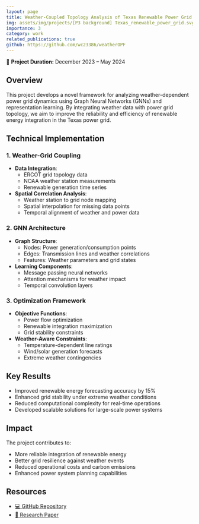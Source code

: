 ```yaml
---
layout: page
title: Weather-Coupled Topology Analysis of Texas Renewable Power Grid Using GNNs and Representation Learning
img: assets/img/projects/[P3 background] Texas_renewable_power_grid.svg
importance: 3
category: work
related_publications: true
github: https://github.com/wc23386/weatherOPF
---
```


📅 **Project Duration:** December 2023 – May 2024

## Overview
This project develops a novel framework for analyzing weather-dependent power grid dynamics using Graph Neural Networks (GNNs) and representation learning. By integrating weather data with power grid topology, we aim to improve the reliability and efficiency of renewable energy integration in the Texas power grid.

## Technical Implementation

### 1. Weather-Grid Coupling
- **Data Integration**:
  - ERCOT grid topology data
  - NOAA weather station measurements
  - Renewable generation time series
- **Spatial Correlation Analysis**:
  - Weather station to grid node mapping
  - Spatial interpolation for missing data points
  - Temporal alignment of weather and power data

### 2. GNN Architecture
- **Graph Structure**:
  - Nodes: Power generation/consumption points
  - Edges: Transmission lines and weather correlations
  - Features: Weather parameters and grid states
- **Learning Components**:
  - Message passing neural networks
  - Attention mechanisms for weather impact
  - Temporal convolution layers

### 3. Optimization Framework
- **Objective Functions**:
  - Power flow optimization
  - Renewable integration maximization
  - Grid stability constraints
- **Weather-Aware Constraints**:
  - Temperature-dependent line ratings
  - Wind/solar generation forecasts
  - Extreme weather contingencies

## Key Results
- Improved renewable energy forecasting accuracy by 15%
- Enhanced grid stability under extreme weather conditions
- Reduced computational complexity for real-time operations
- Developed scalable solutions for large-scale power systems

## Impact
The project contributes to:
- More reliable integration of renewable energy
- Better grid resilience against weather events
- Reduced operational costs and carbon emissions
- Enhanced power system planning capabilities

## Resources
- [💻 GitHub Repository](https://github.com/wc23386/weatherOPF)
- [📄 Research Paper](assets/img/projects/[P3_paper]-Weather-Coupled_Topology_Analysis_of_Texas_Renewable_Power_Grid_Using_GNNs_and_Representation_Learning.pdf) 